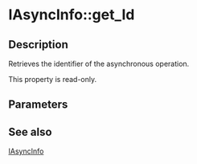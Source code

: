 # IAsyncInfo::get_Id

## Description

Retrieves the identifier of the asynchronous operation.

This property is read-only.

## Parameters

## See also

[IAsyncInfo](https://learn.microsoft.com/windows/desktop/api/asyncinfo/nn-asyncinfo-iasyncinfo)